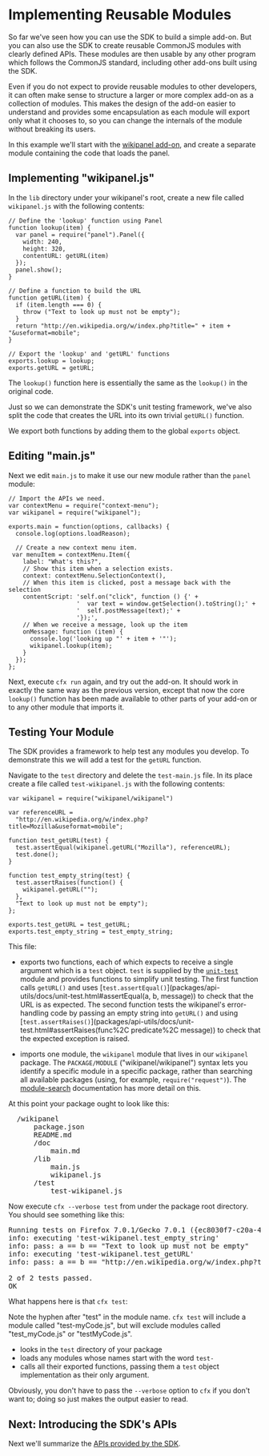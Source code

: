 # Implementing Reusable Modules #

So far we've seen how you can use the SDK to build a simple add-on. But you
can also use the SDK to create reusable CommonJS modules with clearly defined
APIs. These modules are then usable by any other program which follows the
CommonJS standard, including other add-ons built using the SDK.

Even if you do not expect to provide reusable modules to other developers, it
can often make sense to structure a larger or more complex add-on as a
collection of modules. This makes the design of the add-on easier to understand
and provides some encapsulation as each module will export only what it chooses
to, so you can change the internals of the module without breaking its users.

In this example we'll start with the [wikipanel
add-on](dev-guide/addon-development/implementing-simple-addon.html), and create
a separate module containing the code that loads the panel.

## Implementing "wikipanel.js" ##

In the `lib` directory under your wikipanel's root, create a new file called
`wikipanel.js` with the following contents:

    // Define the 'lookup' function using Panel
    function lookup(item) {
      var panel = require("panel").Panel({
        width: 240,
        height: 320,
        contentURL: getURL(item)
      });
      panel.show();
    }

    // Define a function to build the URL
    function getURL(item) {
      if (item.length === 0) {
        throw ("Text to look up must not be empty");
      }
      return "http://en.wikipedia.org/w/index.php?title=" + item + "&useformat=mobile";
    }

    // Export the 'lookup' and 'getURL' functions
    exports.lookup = lookup;
    exports.getURL = getURL;

The `lookup()` function here is essentially the same as the `lookup()` in the
original code.

Just so we can demonstrate the SDK's unit testing framework, we've also
split the code that creates the URL into its own trivial `getURL()` function.

We export both functions by adding them to the global `exports` object.

## Editing "main.js" ##

Next we edit `main.js` to make it use our new module rather than the `panel`
module:

    // Import the APIs we need.
    var contextMenu = require("context-menu");
    var wikipanel = require("wikipanel");

    exports.main = function(options, callbacks) {
      console.log(options.loadReason);

      // Create a new context menu item.
     var menuItem = contextMenu.Item({
        label: "What's this?",
        // Show this item when a selection exists.
        context: contextMenu.SelectionContext(),
        // When this item is clicked, post a message back with the selection
        contentScript: 'self.on("click", function () {' +
                       '  var text = window.getSelection().toString();' +
                       '  self.postMessage(text);' +
                       '});',
        // When we receive a message, look up the item
        onMessage: function (item) {
          console.log('looking up "' + item + '"');
          wikipanel.lookup(item);
        }
      });
    };

Next, execute `cfx run` again, and try out the add-on. It should work in
exactly the same way as the previous version, except that now the core
`lookup()` function has been made available to other parts of your add-on or
to any other module that imports it.

## Testing Your Module ##

The SDK provides a framework to help test any modules you develop. To
demonstrate this we will add a test for the `getURL` function.

Navigate to the `test` directory and delete the `test-main.js` file. In its
place create a file called `test-wikipanel.js` with the following contents:

    var wikipanel = require("wikipanel/wikipanel")

    var referenceURL =
      "http://en.wikipedia.org/w/index.php?title=Mozilla&useformat=mobile";

    function test_getURL(test) {
      test.assertEqual(wikipanel.getURL("Mozilla"), referenceURL);
      test.done();
    }

    function test_empty_string(test) {
      test.assertRaises(function() {
        wikipanel.getURL("");
      },
      "Text to look up must not be empty");
    };

    exports.test_getURL = test_getURL;
    exports.test_empty_string = test_empty_string;

This file:

* exports two functions, each of which expects to receive a single
argument which is a `test` object. `test` is supplied by the
[`unit-test`](packages/api-utils/docs/unit-test.html) module and provides
functions to simplify unit testing.
The first function calls `getURL()` and uses [`test.assertEqual()`](packages/api-utils/docs/unit-test.html#assertEqual(a, b, message))
to check that the URL is as expected.
The second function tests the wikipanel's error-handling code by passing an
empty string into `getURL()` and using
[`test.assertRaises()`](packages/api-utils/docs/unit-test.html#assertRaises(func%2C predicate%2C message))
to check that the expected exception is raised.

* imports one module, the `wikipanel` module that lives in our
`wikipanel` package. The `PACKAGE/MODULE` ("wikipanel/wikipanel") syntax lets
you identify a specific module in a specific package, rather than searching
all available packages (using, for example, `require("request")`). The
[module-search](dev-guide/addon-development/module-search.html) documentation
has more detail on this.

At this point your package ought to look like this:

<pre>
  /wikipanel
      package.json
      README.md
      /doc
          main.md
      /lib
          main.js
          wikipanel.js
      /test
          test-wikipanel.js
</pre>

Now execute `cfx --verbose test` from under the package root directory.
You should see something like this:

<pre>
Running tests on Firefox 7.0.1/Gecko 7.0.1 ({ec8030f7-c20a-464f-9b0e-13a3a9e97384}) under Darwin/x86_64-gcc3.
info: executing 'test-wikipanel.test_empty_string'
info: pass: a == b == "Text to look up must not be empty"
info: executing 'test-wikipanel.test_getURL'
info: pass: a == b == "http://en.wikipedia.org/w/index.php?title=Mozilla&useformat=mobile"

2 of 2 tests passed.
OK
</pre>

What happens here is that `cfx test`:

<span class="aside">Note the hyphen after "test" in the module name.
`cfx test` will include a module called "test-myCode.js", but will exclude
modules called "test_myCode.js" or "testMyCode.js".</span>

* looks in the `test` directory of your
package
* loads any modules whose names start with the word `test-`
*  calls all their exported functions, passing them a `test` object
implementation as their only argument.

Obviously, you don't have to pass the `--verbose` option to `cfx` if you don't
want to; doing so just makes the output easier to read.

## Next: Introducing the SDK's APIs ##

Next we'll summarize the
[APIs provided by the SDK](dev-guide/addon-development/api-intro.html).

